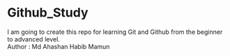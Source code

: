 # Github_Study
I am going to create this repo for learning Git and Github from the beginner to advanced level. <br>
Author : Md Ahashan Habib Mamun 

